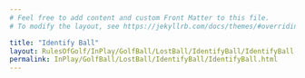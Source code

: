 ```yaml
---
# Feel free to add content and custom Front Matter to this file.
# To modify the layout, see https://jekyllrb.com/docs/themes/#overriding-theme-defaults

title: "Identify Ball"
layout: RulesOfGolf/InPlay/GolfBall/LostBall/IdentifyBall/IdentifyBall
permalink: InPlay/GolfBall/LostBall/IdentifyBall/IdentifyBall.html
---
```

